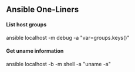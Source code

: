 ## Ansible One-Liners
#### List host groups
ansible localhost -m debug -a "var=groups.keys()"
#### Get uname information
ansible localhost -b -m shell -a "uname -a"
